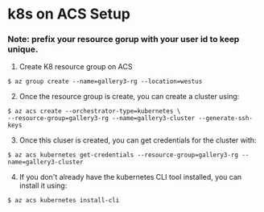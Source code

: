 # k8s on ACS Setup

### Note: prefix your resource gorup with your user id to keep unique.

1. Create K8 resource group on ACS

`$ az group create --name=gallery3-rg --location=westus`

2. Once the resource group is create, you can create a cluster using:

```
$ az acs create --orchestrator-type=kubernetes \
--resource-group=gallery3-rg --name=gallery3-cluster --generate-ssh-keys
```

3. Once this cluser is created, you can get credentials for the cluster with:

`$ az acs kubernetes get-credentials --resource-group=gallery3-rg --name=gallery3-cluster`

4. If you don't already have the kubernetes CLI tool installed, you can install it using:

`$ az acs kubernetes install-cli`
